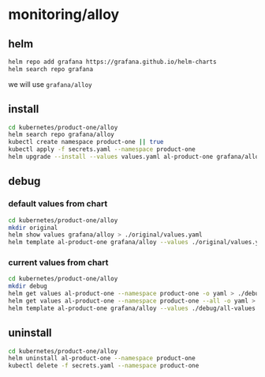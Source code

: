# monitoring/alloy
## helm
```bash
helm repo add grafana https://grafana.github.io/helm-charts
helm search repo grafana
```
we will use `grafana/alloy`

## install
```bash
cd kubernetes/product-one/alloy
helm search repo grafana/alloy
kubectl create namespace product-one || true
kubectl apply -f secrets.yaml --namespace product-one
helm upgrade --install --values values.yaml al-product-one grafana/alloy --namespace product-one
```

## debug

### default values from chart
```bash
cd kubernetes/product-one/alloy
mkdir original
helm show values grafana/alloy > ./original/values.yaml
helm template al-product-one grafana/alloy --values ./original/values.yaml > ./original/rendered.yaml
```

### current values from chart
```bash
cd kubernetes/product-one/alloy
mkdir debug
helm get values al-product-one --namespace product-one -o yaml > ./debug/values.yaml
helm get values al-product-one --namespace product-one --all -o yaml > ./debug/all-values.yaml
helm template al-product-one grafana/alloy --values ./debug/all-values.yaml > ./debug/rendered.yaml
```

## uninstall
```bash product-one
cd kubernetes/product-one/alloy
helm uninstall al-product-one --namespace product-one
kubectl delete -f secrets.yaml --namespace product-one
```